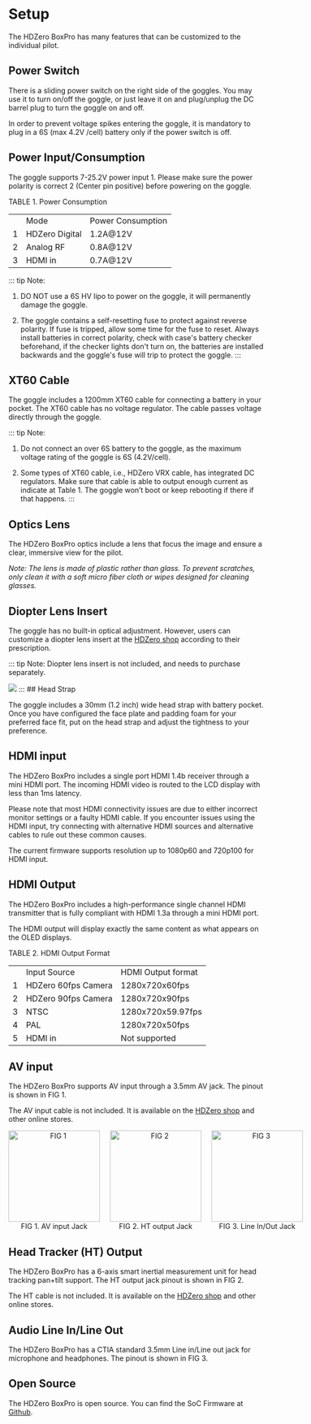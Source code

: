 # Setup

The HDZero BoxPro has many features that can be customized to the individual pilot.

## Power Switch

There is a sliding power switch on the right side of the goggles. You may use it to turn on/off the goggle, or just leave it on and plug/unplug the DC barrel plug to turn the goggle on and off.

In order to prevent voltage spikes entering the goggle, it is mandatory to plug in a 6S (max 4.2V /cell) battery only if the power switch is off.

## Power Input/Consumption

The goggle supports 7-25.2V power input 1. Please make sure the power polarity is correct 2 (Center pin positive) before powering on the goggle.

TABLE 1. Power Consumption

<table id="table2">
<tr>
<td></td>
<td>Mode</td>
<td>Power Consumption</td>
</tr>
<tr>
<td>1</td>
<td>HDZero Digital</td>
<td>1.2A@12V</td>
</tr>
<tr>
<td>2</td>
<td>Analog RF</td>
<td>0.8A@12V</td>
</tr>
<tr>
<td>3</td>
<td>HDMI in</td>
<td>0.7A@12V</td>
</tr>
</table>

::: tip
Note:

1. DO NOT use a 6S HV lipo to power on the goggle, it will permanently damage the goggle.

2. The goggle contains a self-resetting fuse to protect against reverse polarity. If fuse is tripped, allow some time for the fuse to reset. Always install batteries in correct polarity, check with case's battery checker beforehand, if the checker lights don't turn on, the batteries are installed backwards and the goggle's fuse will trip to protect the goggle.
:::
## XT60 Cable

The goggle includes a 1200mm XT60 cable for connecting a battery in your pocket.  The XT60 cable has no voltage regulator. The cable passes voltage directly through the goggle.

::: tip
Note:

1. Do not connect an over 6S battery to the goggle, as the maximum voltage rating of the goggle is 6S (4.2V/cell).

2. Some types of XT60 cable, i.e., HDZero VRX cable, has integrated DC regulators. Make sure that cable is able to output enough current as indicate at Table 1. The goggle won’t boot or keep rebooting if there if that happens.
:::
## Optics Lens

The HDZero BoxPro optics include a lens that focus the image and ensure a clear, immersive view for the pilot.

*Note: The lens is made of plastic rather than glass. To prevent scratches, only clean it with a soft micro fiber cloth or wipes designed for cleaning glasses.*

## Diopter Lens Insert

The goggle has no built-in optical adjustment. However, users can customize a diopter lens insert at the [HDZero shop](http://www.hd-zero.com/shop) according to their prescription.

::: tip
Note: Diopter lens insert is not included, and needs to purchase separately.

<img src="/boxmedia/image5.png" id="image3">
:::
## Head Strap

The goggle includes a 30mm (1.2 inch) wide head strap with battery pocket. Once you have configured the face plate and padding foam for your preferred face fit, put on the head strap and adjust the tightness to your preference.

## HDMI input

The HDZero BoxPro includes a single port HDMI 1.4b receiver through a mini HDMI port. The incoming HDMI video is routed to the LCD display with less than 1ms latency.

Please note that most HDMI connectivity issues are due to either incorrect monitor settings or a faulty HDMI cable. If you encounter issues using the HDMI input, try connecting with alternative HDMI sources and alternative cables to rule out these common causes.

The current firmware supports resolution up to 1080p60 and 720p100 for HDMI input.

## HDMI Output

The HDZero BoxPro includes a high-performance single channel HDMI transmitter that is fully compliant with HDMI 1.3a through a mini HDMI port.

The HDMI output will display exactly the same content as what appears on the OLED displays.

TABLE 2. HDMI Output Format

<table id="table3">
<tr>
<td></td>
<td>Input Source</td>
<td>HDMI Output format</td>
</tr>
<tr>
<td>1</td>
<td>HDZero 60fps Camera</td>
<td>1280x720x60fps</td>
</tr>
<tr>
<td>2</td>
<td>HDZero 90fps Camera</td>
<td>1280x720x90fps</td>
</tr>
<tr>
<td>3</td>
<td>NTSC</td>
<td>1280x720x59.97fps</td>
</tr>
<tr>
<td>4</td>
<td>PAL</td>
<td>1280x720x50fps</td>
</tr>
<tr>
<td>5</td>
<td>HDMI in</td>
<td>Not supported</td>
</tr>
</table>

## AV input

The HDZero BoxPro supports AV input through a 3.5mm AV jack. The pinout is shown in FIG 1.

The AV input cable is not included. It is available on the [HDZero shop](http://www.hd-zero.com/shop) and other online stores.

<div style="display: flex; justify-content: space-around; text-align: center; gap: 20px;">

  <div style="flex: 1">
    <img src="/boxmedia/image3.png" alt="FIG 1" style="height:180px; object-fit: contain;"><br>
    FIG 1. AV input Jack
  </div>

  <div style="flex: 1">
    <img src="/boxmedia/image7.png" alt="FIG 2" style="height:180px; object-fit: contain;"><br>
    FIG 2. HT output Jack
  </div>

  <div style="flex: 1">
    <img src="/boxmedia/image4.png" alt="FIG 3" style="height:180px; object-fit: contain;"><br>
    FIG 3. Line In/Out Jack
  </div>

</div>

## Head Tracker (HT) Output

The HDZero BoxPro has a 6-axis smart inertial measurement unit for head tracking pan+tilt support. The HT output jack pinout is shown in FIG 2.

The HT cable is not included. It is available on the [HDZero shop](http://www.hd-zero.com/shop) and other online stores.

## Audio Line In/Line Out

The HDZero BoxPro has a CTIA standard 3.5mm Line in/Line out jack for microphone and headphones. The pinout is shown in FIG 3.

## Open Source

The HDZero BoxPro is open source. You can find the SoC Firmware at [Github](https://github.com/hd-zero).